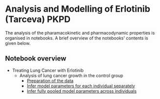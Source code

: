 # Analysis and Modelling of Erlotinib (Tarceva) PKPD

The analysis of the pharamacokinetic and pharmacodynamic properties is organised in notebooks. A brief overview of the notebooks' contents is given below.

## Notebook overview

- Treating Lung Cancer with Erlotinib
    - Analysis of lung cancer growth in the control group
        - [Preparation of the data](https://nbviewer.jupyter.org/github/DavAug/erlotinib/blob/main/analysis/treating_lung_cancer/control_group_analysis/preparing_data.ipynb)
        - [Infer model parameters for each individual separately](https://nbviewer.jupyter.org/github/DavAug/erlotinib/blob/main/analysis/treating_lung_cancer/control_group_analysis/tgi_koch_2009_model/individual_inference.ipynb)
        - [Infer fully pooled model parameters across individuals](https://nbviewer.jupyter.org/github/DavAug/erlotinib/blob/main/analysis/treating_lung_cancer/control_group_analysis/tgi_koch_2009_model/fully_pooled_inference.ipynb)

